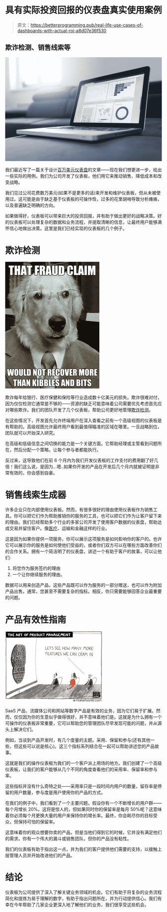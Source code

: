 # 具有实际投资回报的仪表盘真实使用案例

> 原文：<https://betterprogramming.pub/real-life-use-cases-of-dashboards-with-actual-roi-a8d07e36f530>

## 欺诈检测、销售线索等

![](img/d44a5cbd0984202bed57a018b914a738.png)

我们最近写了一篇关于设计[百万美元仪表盘](https://medium.com/better-programming/tips-on-designing-a-dashboard-worth-millions-of-dollars-21b1f992dee2)的文章——现在我们想更进一步，给出一些实际的用例。我们为公司开发了仪表板，他们用它来推动销售、降低成本和改变战略。

我们见过公司花费数万美元(如果不是更多的话)来开发和维护仪表板，但从未被使用过。这可能是由于缺乏基于仪表板的可操作性，过多的花里胡哨导致分析瘫痪，以及普遍缺乏明确的方向。

如果做得好，仪表板可以带来巨大的投资回报，并有助于做出更好的战略决策。好的仪表板可以处理复杂的数据和业务流程，并提取清晰的信息，让最终用户能够满怀信心地做出决策。这里是我们已经实现的仪表板的几个例子。

# 欺诈检测

![](img/dcb2bb2a2aad0dd19b88108c6157f800.png)

欺诈每年给银行、医疗保健和保险等行业造成数十亿美元的损失。欺诈很难对付，因为仅仅检测它通常是不够的——资源的缺乏可能意味着公司需要优先考虑首先应对哪些欺诈。我们的团队开发了几个仪表板，帮助公司更好地管理[欺诈检测](http://www.acheronanalytics.com/fraud-and-anomaly-detection.html)。

在这些情况下，开发首先允许终端用户在深入查看之前有一个高级视图的仪表板是有帮助的。高级视图允许最终用户看到最值得瞄准的区域在哪里。一旦战略到位，团队就可以开始深入研究。

在高级和低级信息之间切换的能力是一个关键方面。它帮助经理或主管看到问题所在，然后分配一个策略，让每个参与者都能执行。

反过来，这导致他们在前 6 个月内为我们开发仪表板的工作支付的费用翻了好几倍！我们这么说，是因为…嗯..如果你开发的产品在开发后几个月内就被证明是非常有效的，你会感到自豪。

# 销售线索生成器

许多企业只在内部使用仪表板。然而，有很多很好的理由使用仪表板作为销售工具。你可以把它们作为帮助推销你的服务的工具，也可以把它们作为让客户留下来的理由。我们已经帮助多个行业的多家公司开发了使用客户数据的仪表盘，帮助达成交易并留住客户。像[医疗](https://www.theseattledataguy.com/the-advantages-healthcare-providers-have-in-healthcare-analytics/)、运输和金融这样的行业。

这是因为如果你提供一项服务，你可以展示这项服务是如何影响你的客户的。也许它可以展示你的服务是如何使他们受益的，或者你们双方可以在哪些方面改善你们的合作关系。拥有一个简洁明了的仪表盘，讲述一个有助于客户的故事，可以让他们:

1.  将您作为服务签约的理由
2.  一个让你继续服务的理由。

数据可以用来创造产品，这些产品既可以作为服务的一部分赠送，也可以作为附加产品出售。通常，您甚至不需要复杂的指标。相反，你只需要能够回答企业最重要的问题。

# 产品有效性指南

![](img/9a1d111585c030f018f818d4c1a09609.png)

SaaS 产品、流媒体公司和网站等数字产品是有效的业务，因为它们易于扩展。然而，仅仅因为你的生意似乎做得很好，并不意味着他们是。这就是为什么拥有一个可操作的仪表板非常重要，它可以帮助您的管理团队尽早发现可能的问题，并从源头上解决它们。

例如，当谈到产品开发时，有几个度量的主题。采用、保留和参与(还有其他一些，但这些可以说是核心)。这三个指标系列结合在一起可以帮助讲述您的产品故事。

这就是我们的操作仪表板为我们的一个客户派上用场的地方。我们创建了一个高级仪表板，让我们的客户能够从几个不同的角度查看他们的采用率、保留率和参与率。

这些指标并没有什么奇特之处——采用率只是一段时间内用户的数量，留存率是停留的用户数量，参与度是用户使用你的产品的方式。

在我们的例子中，我们看到了一个主要问题。假设你有一个不断增长的用户群——每个月增长 20%。这将是惊人的，但如果同时你的保留率是每月 50%呢？这意味着你必须每个月更换大量的用户来保持你的增长率。最终，你会耗尽你的目标受众，但保持可怕的保留率。

这意味着你的观众想要你卖的产品，但是当他们得到它的时候，它并没有满足他们的需求。你有一个伟大的漏斗或销售团队，但你的产品没有粘性。

我们的仪表板有助于指出这一点，并为我们的客户提供他们需要的支持，以接触上层管理人员并开始改进他们的产品。

# 结论

仪表板为公司提供了深入了解关键业务领域的机会。它们有助于将复杂的业务流程简化和提炼为易于理解的数字，有助于指出问题所在，并为行动提供信心。我们有幸在今年帮助了几家企业更深入地了解他们的业务，我们很享受这些机会。
